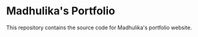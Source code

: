# Madhulika's Portfolio

This repository contains the source code for Madhulika's portfolio website.

